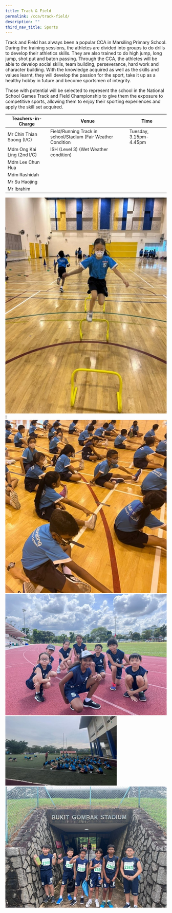 ```yaml
---
title: Track & Field
permalink: /cca/track-field/
description: ""
third_nav_title: Sports
---
```

Track and Field has always been a popular CCA in Marsiling Primary School. During the training sessions, the athletes are divided into groups to do drills to develop their athletics skills. They are also trained to do high jump, long jump, shot put and baton passing. Through the CCA, the athletes will be able to develop social skills, team building, perseverance, hard work and character building. With the knowledge acquired as well as the skills and values learnt, they will develop the passion for the sport, take it up as a healthy hobby in future and become sportsmen of integrity.

Those with potential will be selected to represent the school in the National School Games Track and Field Championship to give them the exposure to competitive sports, allowing them to enjoy their sporting experiences and apply the skill set acquired.

| Teachers-in-Charge| Venue | Time |
| -------- | -------- | -------- |
| Mr Chin Thian Soong (I/C)    | Field/Running Track in school/Stadium (Fair Weather Condition    | Tuesday, 3.15pm-4.45pm     |
| Mdm Ong Kai Ling (2nd I/C)    | ISH (Level 3) (Wet Weather condition)    |      |
| Mdm Lee Chun Hua    |      |     |
| Mdm Rashidah   |      |    |
| Mr Su Haojing    |      |
| Mr Ibrahim    |      |
![](/images/CCA/tf1000.jpg)!   ![](/images/CCA/tf2000.jpg)
![](/images/CCA/tf3000.jpg)
![](/images/CCA/tf4000.jpg)
![](/images/CCA/tf5000.jpg)